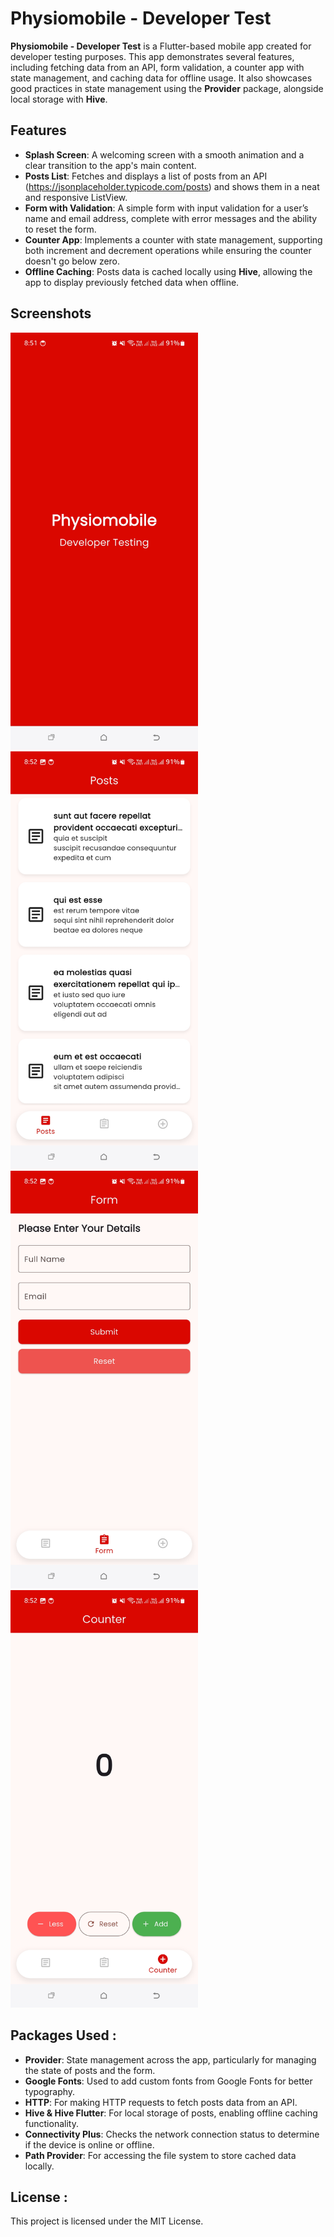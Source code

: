 # Physiomobile - Developer Test

**Physiomobile - Developer Test** is a Flutter-based mobile app created for developer testing purposes. This app demonstrates several features, including fetching data from an API, form validation, a counter app with state management, and caching data for offline usage. It also showcases good practices in state management using the **Provider** package, alongside local storage with **Hive**.

## Features

- **Splash Screen**: A welcoming screen with a smooth animation and a clear transition to the app's main content.
- **Posts List**: Fetches and displays a list of posts from an API (https://jsonplaceholder.typicode.com/posts) and shows them in a neat and responsive ListView.
- **Form with Validation**: A simple form with input validation for a user’s name and email address, complete with error messages and the ability to reset the form.
- **Counter App**: Implements a counter with state management, supporting both increment and decrement operations while ensuring the counter doesn't go below zero.
- **Offline Caching**: Posts data is cached locally using **Hive**, allowing the app to display previously fetched data when offline.

## Screenshots

<img src="assets/images/1.jpg" alt="Splash Page" width="300"/>

<img src="assets/images/2.jpg" alt="Posts Page" width="300"/>

<img src="assets/images/3.jpg" alt="Form Page" width="300"/>

<img src="assets/images/4.jpg" alt="Counter Page" width="300"/>

## Packages Used :

- **Provider**: State management across the app, particularly for managing the state of posts and the form.
- **Google Fonts**: Used to add custom fonts from Google Fonts for better typography.
- **HTTP**: For making HTTP requests to fetch posts data from an API.
- **Hive & Hive Flutter**: For local storage of posts, enabling offline caching functionality.
- **Connectivity Plus**: Checks the network connection status to determine if the device is online or offline.
- **Path Provider**: For accessing the file system to store cached data locally.

## License :

This project is licensed under the MIT License.
